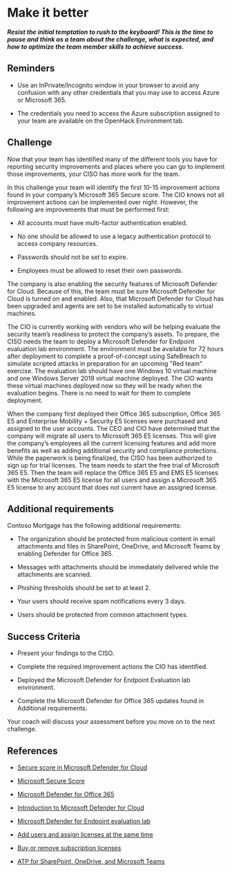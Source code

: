 # Make it better  
***Resist the initial temptation to rush to the keyboard! This is the time to pause and think as a team about the challenge, what is expected, and how to optimize the team member skills to achieve success.***

## Reminders

- Use an InPrivate/Incognito window in your browser to avoid any confusion with any other credentials that you may use to access Azure or Microsoft 365.

- The credentials you need to access the Azure subscription assigned to your team are available on the OpenHack Environment tab.

## Challenge

Now that your team has identified many of the different tools you have for reporting security improvements and places where you can go to implement those improvements, your CISO has more work for the team.

In this challenge your team will identify the first 10-15 improvement actions found in your company’s Microsoft 365 Secure score. The CIO knows not all improvement actions can be implemented over night. However, the following are improvements that must be performed first:

- All accounts must have multi-factor authentication enabled.

- No one should be allowed to use a legacy authentication protocol to access company resources.

- Passwords should not be set to expire.

- Employees must be allowed to reset their own passwords.

The company is also enabling the security features of Microsoft Defender for Cloud. Because of this, the team must be sure Microsoft Defender for Cloud is turned on and enabled. Also, that Microsoft Defender for Cloud has been upgraded and agents are set to be installed automatically to virtual machines.

The CIO is currently working with vendors who will be helping evaluate the security team’s readiness to protect the company’s assets. To prepare, the CISO needs the team to deploy a Microsoft Defender for Endpoint evaluation lab environment. The environment must be available for 72 hours after deployment to complete a proof-of-concept using SafeBreach to simulate scripted attacks in preparation for an upcoming "Red team" exercise. The evaluation lab should have one Windows 10 virtual machine and one Windows Server 2019 virtual machine deployed. The CIO wants these virtual machines deployed now so they will be ready when the evaluation begins. There is no need to wait for them to complete deployment.

When the company first deployed their Office 365 subscription, Office 365 E5 and Enterprise Mobility + Security E5 licenses were purchased and assigned to the user accounts. The CEO and CIO have determined that the company will migrate all users to Microsoft 365 E5 licenses. This will give the company’s employees all the current licensing features and add more benefits as well as adding additional security and compliance protections. While the paperwork is being finalized, the CISO has been authorized to sign up for trial licenses. The team needs to start the free trial of Microsoft 365 E5. Then the team will replace the Office 365 E5 and EMS E5 licenses with the Microsoft 365 E5 license for all users and assign a Microsoft 365 E5 license to any account that does not current have an assigned license.

## Additional requirements

Contoso Mortgage has the following additional requirements:  

- The organization should be protected from malicious content in email attachments and files in SharePoint, OneDrive, and Microsoft Teams by enabling Defender for Office 365.

- Messages with attachments should be immediately delivered while the attachments are scanned.

- Phishing thresholds should be set to at least 2.

- Your users should receive spam notifications every 3 days.

- Users should be protected from common attachment types.

## Success Criteria  

- Present your findings to the CISO.

- Complete the required improvement actions the CIO has identified.

- Deployed the Microsoft Defender for Endpoint Evaluation lab environment.

- Complete the Microsoft Defender for Office 365 updates found in Additional requirements.

Your coach will discuss your assessment before you move on to the next challenge.

## References
- <a href="https://docs.microsoft.com/azure/defender-for-cloud/secure-score-security-controls" target="_blank">Secure score in Microsoft Defender for Cloud</a>

- <a href="https://docs.microsoft.com/microsoft-365/security/mtp/microsoft-secure-score?view=o365-worldwide#how-it-works" target="_blank">Microsoft Secure Score</a>

- <a href="https://docs.microsoft.com/microsoft-365/security/office-365-security/office-365-atp?view=o365-worldwide" target="_blank">Microsoft Defender for Office 365</a>

- <a href="https://docs.microsoft.com/azure/security-center/azure-defender" target="_blank"> Introduction to Microsoft Defender for Cloud</a>

- <a href="https://docs.microsoft.com/windows/security/threat-protection/microsoft-defender-atp/evaluation-lab" target="_blank">Microsoft Defender for Endpoint evaluation lab</a>

- <a href="https://docs.microsoft.com/microsoft-365/admin/add-users/add-users?view=o365-worldwide" target="_blank"> Add users and assign licenses at the same time</a>

- <a href="https://docs.microsoft.com/microsoft-365/commerce/licenses/buy-licenses?view=o365-worldwide" target="_blank">Buy or remove subscription licenses</a>

- <a href="https://docs.microsoft.com/microsoft-365/security/office-365-security/atp-for-spo-odb-and-teams?view=o365-worldwide" target="_blank">ATP for SharePoint, OneDrive, and Microsoft Teams</a>  
